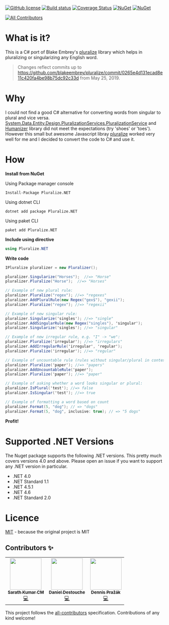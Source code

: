 [![GitHub license](https://img.shields.io/github/license/sarathkcm/Pluralize.NET.svg)](https://github.com/sarathkcm/Pluralize.NET/blob/master/LICENCE) [![Build status](https://ci.appveyor.com/api/projects/status/orkh8wfdq6rk3pyo?svg=true)](https://ci.appveyor.com/project/sarathkcm/pluralize-net)  [![Coverage Status](https://coveralls.io/repos/github/sarathkcm/Pluralize.NET/badge.svg?branch=master&v=1)](https://coveralls.io/github/sarathkcm/Pluralize.NET?branch=master) 
[![NuGet](https://img.shields.io/nuget/v/Pluralize.NET.svg)](https://www.nuget.org/packages/Pluralize.NET/)
[![NuGet](https://img.shields.io/nuget/dt/Pluralize.NET.svg)](https://www.nuget.org/packages/Pluralize.NET/)
<!-- ALL-CONTRIBUTORS-BADGE:START - Do not remove or modify this section -->
[![All Contributors](https://img.shields.io/badge/all_contributors-3-orange.svg?style=flat-square)](#contributors-)
<!-- ALL-CONTRIBUTORS-BADGE:END -->


# What is it?
This is a C# port of Blake Embrey's [pluralize](https://github.com/blakeembrey/pluralize) library which helps in pluralizing or singularizing any English word. 

> Changes reflect commits up to https://github.com/blakeembrey/pluralize/commit/0265e4d131ecad8e11c420fa4be98b75dc92c33d from May 25, 2019.
# Why
I could not find a good C# alternative for converting words from singular to plural and vice versa. [System.Data.Entity.Design.PluralizationServices.PluralizationService](https://msdn.microsoft.com/en-us/library/system.data.entity.design.pluralizationservices.pluralizationservice(v=vs.110).aspx) and [Humanizer](http://humanizr.net/) library did not meet the expectations (try 'shoes' or 'toes'). However this small but awesome Javascript libray [pluralize](https://github.com/blakeembrey/pluralize) worked very well for me and I decided to convert the code to C# and use it.
# How
**Install from NuGet**

Using Package manager console
```
Install-Package Pluralize.NET
```

Using dotnet CLI
```
dotnet add package Pluralize.NET
```

Using paket CLI
```
paket add Pluralize.NET
```

**Include using directive**
```C#
using Pluralize.NET
```
**Write code**
```C#
IPluralize pluralizer = new Pluralizer();

pluralizer.Singularize("Horses");  //=> "Horse"
pluralizer.Pluralize("Horse");  //=> "Horses"

// Example of new plural rule:
pluralizer.Pluralize("regex"); //=> "regexes"
pluralizer.AddPluralRule(new Regex("gex$"), "gexii");
pluralizer.Pluralize("regex"); //=> "regexii"

// Example of new singular rule:
pluralizer.Singularize('singles'); //=> "single"
pluralizer.AddSingularRule(new Regex("singles"), 'singular');
pluralizer.Singularize('singles'); //=> "singular"

// Example of new irregular rule, e.g. "I" -> "we":
pluralizer.Pluralize('irregular'); //=> "irregulars"
pluralizer.AddIrregularRule('irregular', 'regular');
pluralizer.Pluralize('irregular'); //=> "regular"

// Example of uncountable rule (rules without singular/plural in context):
pluralizer.Pluralize('paper'); //=> "papers"
pluralizer.AddUncountableRule('paper');
pluralizer.Pluralize('paper'); //=> "paper"

// Example of asking whether a word looks singular or plural:
pluralizer.IsPlural('test'); //=> false
pluralizer.IsSingular('test'); //=> true

// Example of formatting a word based on count
pluralizer.Format(5, "dog"); // => "dogs"
pluralizer.Format(5, "dog", inclusive: true); // => "5 dogs"
```

**Profit!**

# Supported .NET Versions
The Nuget package supports the following .NET versions. This pretty much covers versions 4.0 and above. Please open an issue if you want to support any .NET version in particular.

* .NET 4.0
* .NET Standard 1.1
* .NET 4.5.1
* .NET 4.6
* .NET Standard 2.0

# Licence
[MIT](https://github.com/sarathkcm/Pluralize.NET/blob/master/LICENCE) - because the original project is MIT

## Contributors ✨

<!-- ALL-CONTRIBUTORS-LIST:START - Do not remove or modify this section -->
<!-- prettier-ignore-start -->
<!-- markdownlint-disable -->
<table>
  <tr>
    <td align="center"><a href="https://github.com/sarathkcm"><img src="https://avatars0.githubusercontent.com/u/14143311?v=4" width="100px;" alt=""/><br /><sub><b>Sarath Kumar CM</b></sub></a><br /><a href="https://github.com/sarathkcm/Pluralize.NET/commits?author=sarathkcm" title="Code">💻</a></td>
    <td align="center"><a href="https://www.linkedin.com/in/daniel-destouche/"><img src="https://avatars3.githubusercontent.com/u/2773690?v=4" width="100px;" alt=""/><br /><sub><b>Daniel Destouche</b></sub></a><br /><a href="https://github.com/sarathkcm/Pluralize.NET/commits?author=ghost1face" title="Code">💻</a></td>
    <td align="center"><a href="https://sorashi.github.io"><img src="https://avatars0.githubusercontent.com/u/6270283?v=4" width="100px;" alt=""/><br /><sub><b>Dennis Pražák</b></sub></a><br /><a href="https://github.com/sarathkcm/Pluralize.NET/commits?author=sorashi" title="Code">💻</a></td>
  </tr>
</table>

<!-- markdownlint-enable -->
<!-- prettier-ignore-end -->
<!-- ALL-CONTRIBUTORS-LIST:END -->

This project follows the [all-contributors](https://github.com/all-contributors/all-contributors) specification. Contributions of any kind welcome!